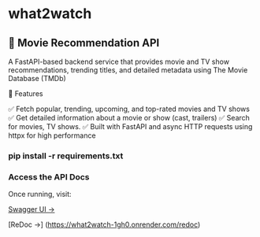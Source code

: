 # what2watch

## 🎥 Movie Recommendation API

A FastAPI-based backend service that provides movie and TV show recommendations, trending titles, and detailed metadata using The Movie Database (TMDb)

🚀 Features

✅ Fetch popular, trending, upcoming, and top-rated movies and TV shows
✅ Get detailed information about a movie or show (cast, trailers)
✅ Search for movies, TV shows.
✅ Built with FastAPI and async HTTP requests using httpx for high performance

### pip install -r requirements.txt

### Access the API Docs

Once running, visit:

[Swagger UI →](https://what2watch-1gh0.onrender.com/docs)

[ReDoc →] (https://what2watch-1gh0.onrender.com/redoc)
